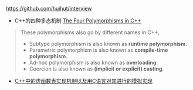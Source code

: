 https://github.com/huihut/interview

- C++的四种多态机制 [The Four Polymorphisms in C++](https://catonmat.net/cpp-polymorphism)
> These polymorphisms also go by different names in C++,
>
> - Subtype polymorphism is also known as **runtime polymorphism**.
> - Parametric polymorphism is also known as **compile-time polymorphism**.
> - Ad-hoc polymorphism is also known as **overloading**.
> - Coercion is also known as **(implicit or explicit) casting**.

- [C++中的虚函数表实现机制以及用C语言对其进行的模拟实现](https://blog.twofei.com/496/)
